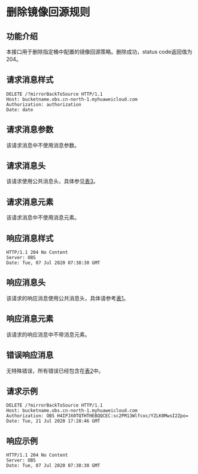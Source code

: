 # 删除镜像回源规则<a name="obs_04_0121"></a>

## 功能介绍<a name="section19372229152946"></a>

本接口用于删除指定桶中配置的镜像回源策略。删除成功，status code返回值为204。

## 请求消息样式<a name="section51167945152946"></a>

```
DELETE /?mirrorBackToSource HTTP/1.1
Host: bucketname.obs.cn-north-1.myhuaweicloud.com 
Authorization: authorization
Date: date
```

## 请求消息参数<a name="section11252648"></a>

该请求消息中不使用消息参数。

## 请求消息头<a name="section16227023104816"></a>

该请求使用公共消息头，具体参见[表3](构造请求.md#table25197309)。

## 请求消息元素<a name="section23158684"></a>

该请求消息中不使用消息元素。

## 响应消息样式<a name="section920694152946"></a>

```
HTTP/1.1 204 No Content
Server: OBS
Date: Tue, 07 Jul 2020 07:38:30 GMT
```

## 响应消息头<a name="section8877856"></a>

该请求的响应消息使用公共消息头，具体请参考[表1](返回结果.md#d0e686)。

## 响应消息元素<a name="section12791844"></a>

该请求的响应消息中不带消息元素。

## 错误响应消息<a name="section48017739"></a>

无特殊错误，所有错误已经包含在[表2](错误码.md#d0e843)中。

## 请求示例<a name="section14482163815396"></a>

```
DELETE /?mirrorBackToSource HTTP/1.1
Host: bucketname.obs.cn-north-1.myhuaweicloud.com 
Authorization: OBS H4IPJX0TQTHTHEBQQCEC:sc2PM13Wlfcoc/YZLK0MwsI2Zpo=
Date: Tue, 21 Jul 2020 17:28:46 GMT
```

## 响应示例<a name="section76081155815"></a>

```
HTTP/1.1 204 No Content
Server: OBS
Date: Tue, 07 Jul 2020 07:38:30 GMT
```

